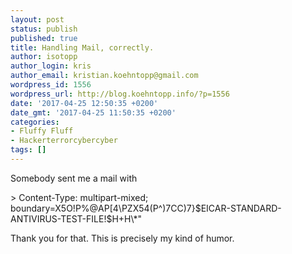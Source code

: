 ```yaml
---
layout: post
status: publish
published: true
title: Handling Mail, correctly.
author: isotopp
author_login: kris
author_email: kristian.koehntopp@gmail.com
wordpress_id: 1556
wordpress_url: http://blog.koehntopp.info/?p=1556
date: '2017-04-25 12:50:35 +0200'
date_gmt: '2017-04-25 11:50:35 +0200'
categories:
- Fluffy Fluff
- Hackerterrorcybercyber
tags: []
---
```

<p>Somebody sent me a mail with</p>
<p>> Content-Type: multipart-mixed; &nbsp; boundary=X5O!P%@AP[4\PZX54(P^)7CC)7}$EICAR-STANDARD-ANTIVIRUS-TEST-FILE!$H+H\*"</p>
<p>Thank you for that. This&nbsp;is precisely my kind of humor.</p>
